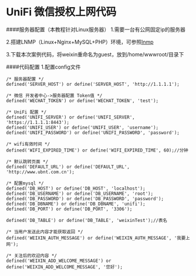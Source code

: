 UniFi 微信授权上网代码
===========

####服务器配置（本教程针对Linux服务器）
1.需要一台有公网固定ip的服务器

2.搭建LNMP（Linux+Nginx+MySQL+PHP）环境，可参照[lnmp](http://lnmp.org/install.html)

3.下载本次案例代码，将weixin重命名为guest，放到/home/wwwroot/目录下

####代码配置
1.配置config文件

	/* 服务器配置 */
	defined('SERVER_HOST') or define('SERVER_HOST', 'http://1.1.1.1');

	/* 微信 开发者中心->服务器配置 Token值 */
	defined('WECHAT_TOKEN') or define('WECHAT_TOKEN', 'test');

	/* UniFi 配置 */
	defined('UNIFI_SERVER') or define('UNIFI_SERVER', 'https://1.1.1.1:8443');
	defined('UNIFI_USER') or define('UNIFI_USER', 'username');
	defined('UNIFI_PASSWORD') or define('UNIFI_PASSWORD', 'password');

	/* wifi有效时间 */
	defined('WIFI_EXPIRED_TIME') or define('WIFI_EXPIRED_TIME', 60);//分钟

	/* 默认跳转页面 */
	defined('DEFAULT_URL') or define('DEFAULT_URL', 'http://www.ubnt.com.cn');

	/* 配置mysql */
	defined('DB_HOST') or define('DB_HOST', 'localhost');
	defined('DB_USERNAME') or define('DB_USERNAME', 'root');
	defined('DB_PASSWORD') or define('DB_PASSWORD', 'password');
	defined('DB_DBNAME') or define('DB_DBNAME', 'unifi');
	defined('DB_PORT') or define('DB_PORT', '3306');

	defined('DB_TABLE') or define('DB_TABLE', 'weixinTest');//表名

	/* 当用户发送此内容才能获取返回 */
	defined('WEIXIN_AUTH_MESSAGE') or define('WEIXIN_AUTH_MESSAGE', '我要上网');

	/* 关注后的欢迎内容 */
	defined('WEIXIN_ADD_WELCOME_MESSAGE') or define('WEIXIN_ADD_WELCOME_MESSAGE', '您好');